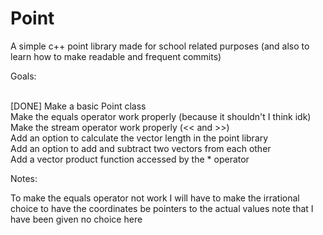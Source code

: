 # Point
A simple c++ point library made for school related purposes (and also to learn how to make readable and frequent commits)

Goals: <br/><br/>

[DONE] Make a basic Point class <br/>
Make the equals operator work properly (because it shouldn't I think idk) <br/>
Make the stream operator work properly (<< and >>) <br/>
Add an option to calculate the vector length in the point library <br/>
Add an option to add and subtract two vectors from each other <br/>
Add a vector product function accessed by the * operator <br/>

Notes:

To make the equals operator not work I will have to make the irrational choice to have the coordinates be pointers to the actual values
note that I have been given no choice here
